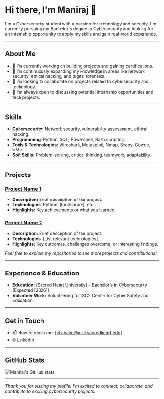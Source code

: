 # Hi there, I'm Maniraj 👋

I'm a Cybersecurity student with a passion for technology and security. I'm currently pursuing my Bachelor's degree in Cybersecurity and looking for an internship opportunity to apply my skills and gain real-world experience.

---

## About Me

- 🔭 I’m currently working on building projects and gaining certifications.
- 🌱 I’m continuously expanding my knowledge in areas like network security, ethical hacking, and digital forensics.
- 👯 I’m looking to collaborate on projects related to cybersecurity and technology.
- 🤝 I'm always open to discussing potential internship opportunities and tech projects.

---

## Skills

- **Cybersecurity:** Network security, vulnerability assessment,  ethical hacking.
- **Programming:** Python, SQL, Powershell, Bash scripting.
- **Tools & Technologies:** Wireshark, Metasploit, Nmap, Scapy, Cowrie, VM's.
- **Soft Skills:** Problem-solving, critical thinking, teamwork, adaptability.

---

## Projects

### [Project Name 1](#)
- **Description:** Brief description of the project.
- **Technologies:** Python, [tool/library], etc.
- **Highlights:** Key achievements or what you learned.

### [Project Name 2](#)
- **Description:** Brief description of the project.
- **Technologies:** [List relevant technologies].
- **Highlights:** Key outcomes, challenges overcome, or interesting findings.

*Feel free to explore my repositories to see more projects and contributions!*

---

## Experience & Education

- **Education:** [Sacred Heart University] – Bachelor’s in Cybersecurity (Expected [2026])
- **Volunteer Work:** Volunteering for ISC2 Center for Cyber Safety and Education.

---

## Get in Touch

- 📫 How to reach me: [chahalm@mail.sacredheart.edu]
- 🌐 [LinkedIn](https://www.linkedin.com/in/manirajchahal)

---

## GitHub Stats

![Maniraj's GitHub stats](https://github-readme-stats.vercel.app/api?username=yourusername&show_icons=true&theme=radical)

---

*Thank you for visiting my profile! I'm excited to connect, collaborate, and contribute to exciting cybersecurity projects.*


<!--
**manirajchahal/manirajchahal** is a ✨ _special_ ✨ repository because its `README.md` (this file) appears on your GitHub profile.

Here are some ideas to get you started:

- 🔭 I’m currently working on ...
- 🌱 I’m currently learning ...
- 👯 I’m looking to collaborate on ...
- 🤔 I’m looking for help with ...
- 💬 Ask me about ...
- 📫 How to reach me: ...
- 😄 Pronouns: ...
- ⚡ Fun fact: ...
-->
